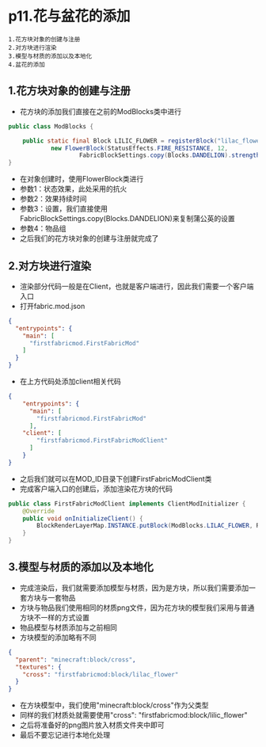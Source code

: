 # p11.花与盆花的添加

    1.花方块对象的创建与注册
    2.对方块进行渲染
    3.模型与材质的添加以及本地化
    4.盆花的添加

## 1.花方块对象的创建与注册
- 花方块的添加我们直接在之前的ModBlocks类中进行
```java
public class ModBlocks {

    public static final Block LILIC_FLOWER = registerBlock("lilac_flower",
            new FlowerBlock(StatusEffects.FIRE_RESISTANCE, 12,
                    FabricBlockSettings.copy(Blocks.DANDELION).strength(4.0F).nonOpaque()), ModItemGroup.LOSTsMOD);
}
```
- 在对象创建时，使用FlowerBlock类进行
- 参数1：状态效果，此处采用的抗火
- 参数2：效果持续时间
- 参数3：设置，我们直接使用FabricBlockSettings.copy(Blocks.DANDELION)来复制蒲公英的设置
- 参数4：物品组
- 之后我们的花方块对象的创建与注册就完成了


## 2.对方块进行渲染
- 渲染部分代码一般是在Client，也就是客户端进行，因此我们需要一个客户端入口
- 打开fabric.mod.json
```json
{
  "entrypoints": {
    "main": [
      "firstfabricmod.FirstFabricMod"
    ]
  }
}
```
- 在上方代码处添加client相关代码
```json
{
    "entrypoints": {
      "main": [
        "firstfabricmod.FirstFabricMod"
      ],
    "client": [
        "firstfabricmod.FirstFabricModClient"
      ]
    }
}
```
- 之后我们就可以在MOD_ID目录下创建FirstFabricModClient类
- 完成客户端入口的创建后，添加渲染花方块的代码
```java
public class FirstFabricModClient implements ClientModInitializer {
    @Override
    public void onInitializeClient() {
        BlockRenderLayerMap.INSTANCE.putBlock(ModBlocks.LILAC_FLOWER, RenderLayer.getCutout());
    }
}
```


## 3.模型与材质的添加以及本地化
- 完成渲染后，我们就需要添加模型与材质，因为是方块，所以我们需要添加一套方块与一套物品
- 方块与物品我们使用相同的材质png文件，因为花方块的模型我们采用与普通方块不一样的方式设置
- 物品模型与材质添加与之前相同
- 方块模型的添加略有不同
```json
{
  "parent": "minecraft:block/cross",
  "textures": {
    "cross": "firstfabricmod:block/lilac_flower"
  }
}
```
- 在方块模型中，我们使用"minecraft:block/cross"作为父类型
- 同样的我们材质处就需要使用"cross": "firstfabricmod:block/lilic_flower"
- 之后将准备好的png图片放入材质文件夹中即可
- 最后不要忘记进行本地化处理
